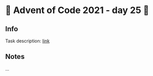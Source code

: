 # 🎄 Advent of Code 2021 - day 25 🎄

## Info

Task description: [link](https://adventofcode.com/2021/day/25)

## Notes

...